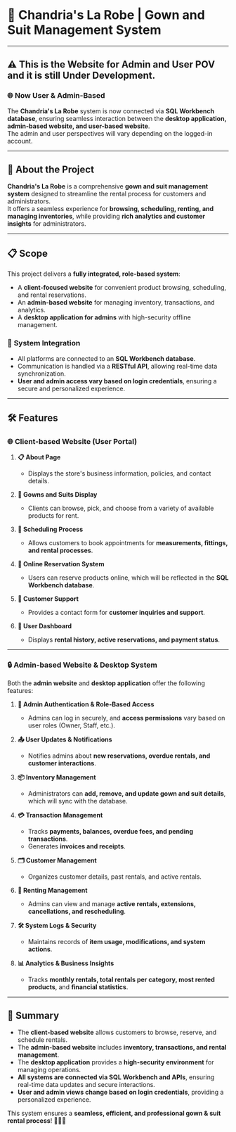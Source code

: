# 👗 Chandria's La Robe | Gown and Suit Management System

---

## ⚠️ This is the Website for Admin and User POV and it is still **Under Development**.

### 🌐 **Now User & Admin-Based**  
The **Chandria's La Robe** system is now connected via **SQL Workbench database**, ensuring seamless interaction between the **desktop application, admin-based website, and user-based website**.  
The admin and user perspectives will vary depending on the logged-in account.

---

## 📖 About the Project  
**Chandria's La Robe** is a comprehensive **gown and suit management system** designed to streamline the rental process for customers and administrators.  
It offers a seamless experience for **browsing, scheduling, renting, and managing inventories**, while providing **rich analytics and customer insights** for administrators.

---

## 📋 Scope  

This project delivers a **fully integrated, role-based system**:

- A **client-focused website** for convenient product browsing, scheduling, and rental reservations.
- An **admin-based website** for managing inventory, transactions, and analytics.
- A **desktop application for admins** with high-security offline management.

### 🔄 **System Integration**
- All platforms are connected to an **SQL Workbench database**.
- Communication is handled via a **RESTful API**, allowing real-time data synchronization.
- **User and admin access vary based on login credentials**, ensuring a secure and personalized experience.

---

## 🛠️ Features  

### 🌐 **Client-based Website (User Portal)**
1. **📋 About Page**  
   - Displays the store's business information, policies, and contact details.

2. **👗 Gowns and Suits Display**  
   - Clients can browse, pick, and choose from a variety of available products for rent.

3. **📅 Scheduling Process**  
   - Allows customers to book appointments for **measurements, fittings, and rental processes**.

4. **🛒 Online Reservation System**  
   - Users can reserve products online, which will be reflected in the **SQL Workbench database**.

5. **💬 Customer Support**  
   - Provides a contact form for **customer inquiries and support**.

6. **👤 User Dashboard**  
   - Displays **rental history, active reservations, and payment status**.

---

### 🔒 **Admin-based Website & Desktop System**  
Both the **admin website** and **desktop application** offer the following features:

1. **🔐 Admin Authentication & Role-Based Access**  
   - Admins can log in securely, and **access permissions** vary based on user roles (Owner, Staff, etc.).

2. **📤 User Updates & Notifications**  
   - Notifies admins about **new reservations, overdue rentals, and customer interactions**.

3. **📦 Inventory Management**  
   - Administrators can **add, remove, and update gown and suit details**, which will sync with the database.

4. **💳 Transaction Management**  
   - Tracks **payments, balances, overdue fees, and pending transactions**.
   - Generates **invoices and receipts**.

5. **🗂️ Customer Management**  
   - Organizes customer details, past rentals, and active rentals.

6. **📜 Renting Management**  
   - Admins can view and manage **active rentals, extensions, cancellations, and rescheduling**.

7. **🛠️ System Logs & Security**  
   - Maintains records of **item usage, modifications, and system actions**.

8. **📊 Analytics & Business Insights**  
   - Tracks **monthly rentals, total rentals per category, most rented products**, and **financial statistics**.

---

## 🚀 Summary  

- The **client-based website** allows customers to browse, reserve, and schedule rentals.  
- The **admin-based website** includes **inventory, transactions, and rental management**.  
- The **desktop application** provides a **high-security environment** for managing operations.  
- **All systems are connected via SQL Workbench and APIs**, ensuring real-time data updates and secure interactions.  
- **User and admin views change based on login credentials**, providing a personalized experience.  

This system ensures a **seamless, efficient, and professional gown & suit rental process**! 👗🎩✨  
